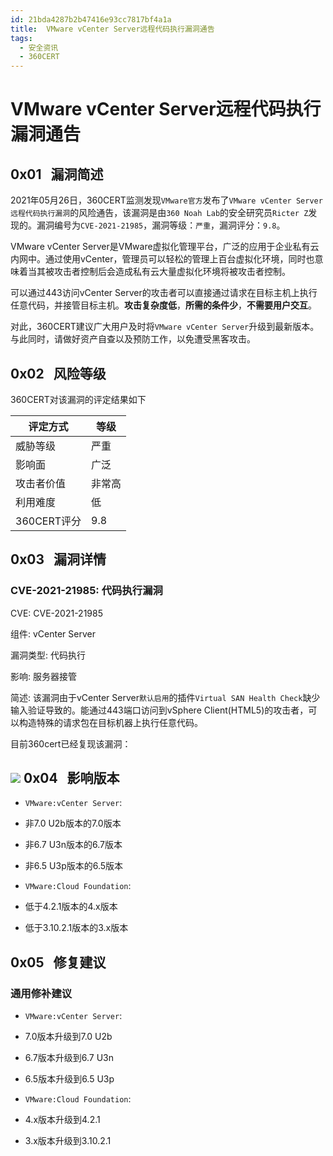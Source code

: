 ```yaml
---
id: 21bda4287b2b47416e93cc7817bf4a1a
title:  VMware vCenter Server远程代码执行漏洞通告
tags: 
  - 安全资讯
  - 360CERT
---
```


#  VMware vCenter Server远程代码执行漏洞通告

 0x01   漏洞简述
------------


2021年05月26日，360CERT监测发现`VMware官方`发布了`VMware vCenter Server远程代码执行漏洞`的风险通告，该漏洞是由`360 Noah Lab`的安全研究员`Ricter Z`发现的。漏洞编号为`CVE-2021-21985`，漏洞等级：`严重`，漏洞评分：`9.8`。

VMware vCenter Server是VMware虚拟化管理平台，广泛的应用于企业私有云内网中。通过使用vCenter，管理员可以轻松的管理上百台虚拟化环境，同时也意味着当其被攻击者控制后会造成私有云大量虚拟化环境将被攻击者控制。

可以通过443访问vCenter Server的攻击者可以直接通过请求在目标主机上执行任意代码，并接管目标主机。**攻击复杂度低**，**所需的条件少**，**不需要用户交互**。

对此，360CERT建议广大用户及时将`VMware vCenter Server`升级到最新版本。与此同时，请做好资产自查以及预防工作，以免遭受黑客攻击。

 0x02   风险等级
------------

360CERT对该漏洞的评定结果如下



| 评定方式 | 等级 |
| --- | --- |
| 威胁等级 | 严重 |
| 影响面 | 广泛 |
| 攻击者价值 | 非常高 |
| 利用难度 | 低 |
| 360CERT评分 | 9.8 |

 0x03   漏洞详情
------------

### CVE-2021-21985: 代码执行漏洞

CVE: CVE-2021-21985

组件: vCenter Server

漏洞类型: 代码执行

影响: 服务器接管

简述: 该漏洞由于vCenter Server`默认启用`的插件`Virtual SAN Health Check`缺少输入验证导致的。能通过443端口访问到vSphere Client(HTML5)的攻击者，可以构造特殊的请求包在目标机器上执行任意代码。

目前360cert已经复现该漏洞：

![](https://p403.ssl.qhimgs4.com/t01e1e987f1bd07548f.png) 0x04   影响版本
------------

- `VMware:vCenter Server`:

- 非7.0 U2b版本的7.0版本

- 非6.7 U3n版本的6.7版本

- 非6.5 U3p版本的6.5版本

- `VMware:Cloud Foundation`:

- 低于4.2.1版本的4.x版本

- 低于3.10.2.1版本的3.x版本

 0x05   修复建议
------------

### 通用修补建议

- `VMware:vCenter Server`:

- 7.0版本升级到7.0 U2b

- 6.7版本升级到6.7 U3n

- 6.5版本升级到6.5 U3p

- `VMware:Cloud Foundation`:

- 4.x版本升级到4.2.1

- 3.x版本升级到3.10.2.1

